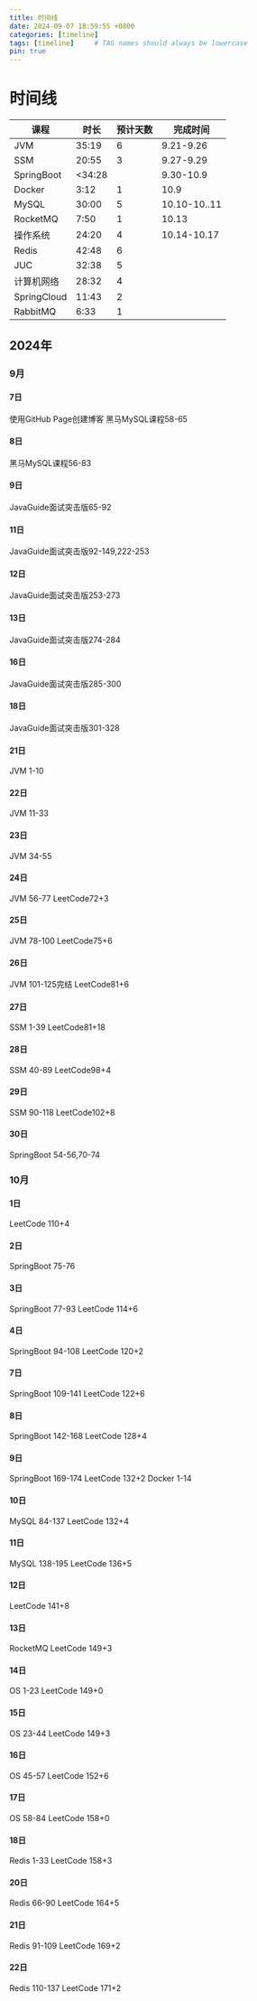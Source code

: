 ```yaml
---
title: 时间线
date: 2024-09-07 18:59:55 +0800
categories: [timeline]
tags: [timeline]     # TAG names should always be lowercase
pin: true
---
```

# 时间线

| 课程        | 时长   | 预计天数 | 完成时间  |
| ----------- | ------ | -------- | --------- |
| JVM         | 35:19  | 6        | 9.21-9.26 |
| SSM         | 20:55  | 3        | 9.27-9.29 |
| SpringBoot  | <34:28 |          | 9.30-10.9 |
| Docker      | 3:12   | 1        | 10.9      |
| MySQL       | 30:00  | 5        | 10.10-10..11 |
| RocketMQ    | 7:50 | 1       | 10.13 |
| 操作系统    | 24:20  | 4        | 10.14-10.17 |
| Redis      | 42:48  | 6        |           |
| JUC         | 32:38  | 5        |           |
| 计算机网络  | 28:32  | 4        |           |
| SpringCloud | 11:43  | 2        |           |
| RabbitMQ    | 6:33   | 1        |           |

## 2024年

### 9月
#### 7日
使用GitHub Page创建博客
黑马MySQL课程58-65
#### 8日
黑马MySQL课程56-83
#### 9日
JavaGuide面试突击版65-92
#### 11日
JavaGuide面试突击版92-149,222-253
#### 12日
JavaGuide面试突击版253-273
#### 13日
JavaGuide面试突击版274-284
#### 16日
JavaGuide面试突击版285-300
#### 18日
JavaGuide面试突击版301-328
#### 21日
JVM 1-10
#### 22日
JVM 11-33
#### 23日
JVM 34-55
#### 24日
JVM 56-77 LeetCode72+3
#### 25日
JVM 78-100 LeetCode75+6
#### 26日
JVM 101-125完结 LeetCode81+6
#### 27日
SSM 1-39 LeetCode81+18
#### 28日
SSM 40-89 LeetCode98+4
#### 29日
SSM 90-118 LeetCode102+8
#### 30日
SpringBoot 54-56,70-74
### 10月
#### 1日
LeetCode 110+4
#### 2日
SpringBoot 75-76
#### 3日
SpringBoot 77-93 LeetCode 114+6
#### 4日
SpringBoot 94-108 LeetCode 120+2
#### 7日
SpringBoot 109-141 LeetCode 122+6
#### 8日
SpringBoot 142-168 LeetCode 128+4
#### 9日
SpringBoot 169-174 LeetCode 132+2 Docker 1-14
#### 10日
MySQL 84-137 LeetCode 132+4
#### 11日
MySQL 138-195 LeetCode 136+5
#### 12日
LeetCode 141+8
#### 13日
RocketMQ LeetCode 149+3
#### 14日
OS 1-23 LeetCode 149+0
#### 15日
OS 23-44 LeetCode 149+3
#### 16日
OS 45-57 LeetCode 152+6
#### 17日
OS 58-84 LeetCode 158+0
#### 18日
Redis 1-33 LeetCode 158+3
#### 20日
Redis 66-90 LeetCode 164+5
#### 21日
Redis 91-109 LeetCode 169+2
#### 22日
Redis 110-137 LeetCode 171+2